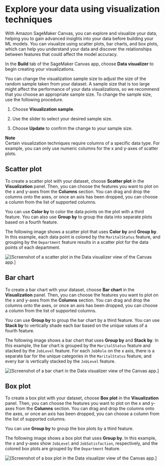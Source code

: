# Explore your data using visualization techniques<a name="canvas-explore-data-visualization"></a>

With Amazon SageMaker Canvas, you can explore and visualize your data, helping you to gain advanced insights into your data before building your ML models\. You can visualize using scatter plots, bar charts, and box plots, which can help you understand your data and discover the relationships between features that could affect the model accuracy\.

In the **Build** tab of the SageMaker Canvas app, choose **Data visualizer** to begin creating your visualizations\.

You can change the visualization sample size to adjust the size of the random sample taken from your dataset\. A sample size that is too large might affect the performance of your data visualizations, so we recommend that you choose an appropriate sample size\. To change the sample size, use the following procedure\.

1. Choose **Visualization sample**\.

1. Use the slider to select your desired sample size\.

1. Choose **Update** to confirm the change to your sample size\.

**Note**  
Certain visualization techniques require columns of a specific data type\. For example, you can only use numeric columns for the x and y\-axes of scatter plots\.

## Scatter plot<a name="canvas-explore-data-scatterplot"></a>

To create a scatter plot with your dataset, choose **Scatter plot** in the **Visualization** panel\. Then, you can choose the features you want to plot on the x and y\-axes from the **Columns** section\. You can drag and drop the columns onto the axes, or once an axis has been dropped, you can choose a column from the list of supported columns\.

You can use **Color by** to color the data points on the plot with a third feature\. You can also use **Group by** to group the data into separate plots based on a fourth feature\.

The following image shows a scatter plot that uses **Color by** and **Group by**\. In this example, each data point is colored by the `MaritalStatus` feature, and grouping by the `Department` feature results in a scatter plot for the data points of each department\.

![\[Screenshot of a scatter plot in the Data visualizer view of the Canvas app.\]](http://docs.aws.amazon.com/sagemaker/latest/dg/images/studio/canvas/canvas-eda-scatter-plot.png)

## Bar chart<a name="canvas-explore-data-barchart"></a>

To create a bar chart with your dataset, choose **Bar chart** in the **Visualization** panel\. Then, you can choose the features you want to plot on the x and y\-axes from the **Columns** section\. You can drag and drop the columns onto the axes, or once an axis has been dropped, you can choose a column from the list of supported columns\.

You can use **Group by** to group the bar chart by a third feature\. You can use **Stack by** to vertically shade each bar based on the unique values of a fourth feature\.

The following image shows a bar chart that uses **Group by** and **Stack by**\. In this example, the bar chart is grouped by the `MaritalStatus` feature and stacked by the `JobLevel` feature\. For each `JobRole` on the x axis, there is a separate bar for the unique categories in the `MaritalStatus` feature, and every bar is vertically stacked by the `JobLevel` feature\.

![\[Screenshot of a bar chart in the Data visualizer view of the Canvas app.\]](http://docs.aws.amazon.com/sagemaker/latest/dg/images/studio/canvas/canvas-eda-bar-chart.png)

## Box plot<a name="canvas-explore-data-boxplot"></a>

To create a box plot with your dataset, choose **Box plot** in the **Visualization** panel\. Then, you can choose the features you want to plot on the x and y\-axes from the **Columns** section\. You can drag and drop the columns onto the axes, or once an axis has been dropped, you can choose a column from the list of supported columns\.

You can use **Group by** to group the box plots by a third feature\.

The following image shows a box plot that uses **Group by**\. In this example, the x and y\-axes show `JobLevel` and `JobSatisfaction`, respectively, and the colored box plots are grouped by the `Department` feature\.

![\[Screenshot of a box plot in the Data visualizer view of the Canvas app.\]](http://docs.aws.amazon.com/sagemaker/latest/dg/images/studio/canvas/canvas-eda-box-plot.png)